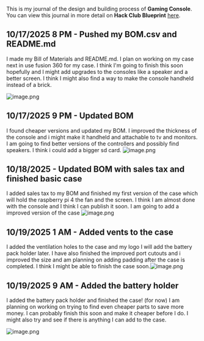 <!--
  ===================    !!READ THIS NOTICE!!   ====================
  DO NOT edit this file manually. Your changes WILL BE OVERWRITTEN!
  This journal is auto generated and updated by Hack Club Blueprint.
  To edit this file, please edit your journal entries on Blueprint.
  ==================================================================
-->

This is my journal of the design and building process of **Gaming Console**.  
You can view this journal in more detail on **Hack Club Blueprint** [here](https://blueprint.hackclub.com/projects/638).


## 10/17/2025 8 PM - Pushed my BOM.csv and README.md  

I made my Bill of Materials and README.md. I plan on working on my case next in use fusion 360 for my case. I think I'm going to finish this soon hopefully and I might add upgrades to the consoles like a speaker and a better screen. I think I might also find a way to make the console handheld instead of a brick.



![image.png](https://blueprint.hackclub.com/user-attachments/blobs/proxy/eyJfcmFpbHMiOnsiZGF0YSI6Mjg2NCwicHVyIjoiYmxvYl9pZCJ9fQ==--e23243c0f44e85e60702ad4cf6e570d8a01c960c/image.png)
  

## 10/17/2025 9 PM - Updated BOM   

I found cheaper versions and updated my BOM. I improved the thickness of the console and i might make it handheld and attachable to tv and monitors. I am going to find better versions of the controllers and possibly find speakers. I think i could add a bigger sd card.  ![image.png](https://blueprint.hackclub.com/user-attachments/blobs/proxy/eyJfcmFpbHMiOnsiZGF0YSI6Mjg4MSwicHVyIjoiYmxvYl9pZCJ9fQ==--33517b07327f42bed4f93146fcf89d62ab07d43b/image.png)
  

## 10/18/2025 - Updated BOM with sales tax and finished basic case  

I added sales tax to my BOM and finished my first version of the case which will hold the raspberry pi 4 the fan and the screen. I think I am almost done with the console and I think I can publish it soon. I am going to add a improved version of the case ![image.png](https://blueprint.hackclub.com/user-attachments/blobs/proxy/eyJfcmFpbHMiOnsiZGF0YSI6MzIzMywicHVyIjoiYmxvYl9pZCJ9fQ==--8aef719ba4c85cfdbd49dd0362ee7af8ffdbdaaf/image.png)
   

## 10/19/2025 1 AM - Added vents to the case  

I added the ventilation holes to the case and my logo I will add the battery pack holder later. I have also finished the improved port cutouts and i improved the size and am planning on adding padding after the case is completed. I think I might be able to finish the case soon.![image.png](https://blueprint.hackclub.com/user-attachments/blobs/proxy/eyJfcmFpbHMiOnsiZGF0YSI6MzI1NSwicHVyIjoiYmxvYl9pZCJ9fQ==--951bdc8ef10d3e00c95b823e6faa420c77d6b17d/image.png)
  

## 10/19/2025 9 AM - Added the battery holder  

I added the battery pack holder and finished the case! (for now) I am planning on working on trying to find even cheaper parts to save more money. I can probably finish this soon and make it cheaper before I do. I might also try and see if there is anything I can add to the case.




![image.png](https://blueprint.hackclub.com/user-attachments/blobs/proxy/eyJfcmFpbHMiOnsiZGF0YSI6MzQwMiwicHVyIjoiYmxvYl9pZCJ9fQ==--bb3a632e35930dd8160c18398d00250b8614cbc5/image.png)
  

